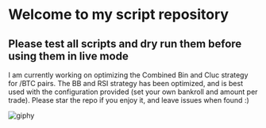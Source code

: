 # Welcome to my script repository
## Please test all scripts and dry run them before using them in live mode

I am currently working on optimizing the Combined Bin and Cluc strategy for /BTC pairs. The BB and RSI strategy has been optimized, and is best used with the configuration provided (set your own bankroll and amount per trade). Please star the repo if you enjoy it, and leave issues when found :)




![giphy](https://user-images.githubusercontent.com/59344613/103436624-7c909e80-4bd2-11eb-8add-57b5a022e7c2.gif)
